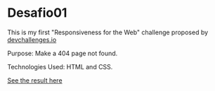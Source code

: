 # Desafio01

This is my first "Responsiveness for the Web" challenge proposed by [devchallenges.io](https://devchallenges.io/)

Purpose: Make a 404 page not found.

Technologies Used: HTML and CSS.

[See the result here](https://thascript.github.io/Desafio01/)


